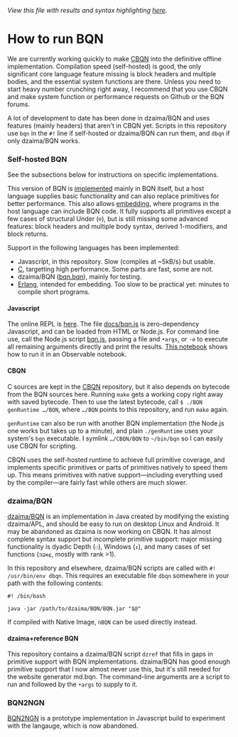 *View this file with results and syntax highlighting [here](https://mlochbaum.github.io/BQN/running.html).*

# How to run BQN

We are currently working quickly to make [CBQN](https://github.com/dzaima/CBQN) into the definitive offline implementation. Compilation speed (self-hosted) is good, the only significant core language feature missing is block headers and multiple bodies, and the essential system functions are there. Unless you need to start heavy number crunching right away, I recommend that you use CBQN and make system function or performance requests on Github or the BQN forums.

A lot of development to date has been done in dzaima/BQN and uses features (mainly headers) that aren't in CBQN yet. Scripts in this repository use `bqn` in the `#!` line if self-hosted or dzaima/BQN can run them, and `dbqn` if only dzaima/BQN works.

### Self-hosted BQN

See the subsections below for instructions on specific implementations.

This version of BQN is [implemented](implementation/README.md) mainly in BQN itself, but a host language supplies basic functionality and can also replace primitives for better performance. This also allows [embedding](doc/embed.md), where programs in the host language can include BQN code. It fully supports all primitives except a few cases of structural Under (`⌾`), but is still missing some advanced features: block headers and multiple body syntax, derived 1-modifiers, and block returns.

Support in the following languages has been implemented:
- Javascript, in this repository. Slow (compiles at ~5kB/s) but usable.
- [C](https://github.com/dzaima/CBQN), targetting high performance. Some parts are fast, some are not.
- dzaima/BQN ([bqn.bqn](bqn.bqn)), mainly for testing.
- [Erlang](https://github.com/cannadayr/ebqn), intended for embedding. Too slow to be practical yet: minutes to compile short programs.

#### Javascript

The online REPL is [here](https://mlochbaum.github.io/BQN/try.html). The file [docs/bqn.js](docs/bqn.js) is zero-dependency Javascript, and can be loaded from HTML or Node.js. For command line use, call the Node.js script [bqn.js](bqn.js), passing a file and `•args`, or `-e` to execute all remaining arguments directly and print the results. [This notebook](https://observablehq.com/@lsh/bqn) shows how to run it in an Observable notebook.

#### CBQN

C sources are kept in the [CBQN](https://github.com/dzaima/CBQN) repository, but it also depends on bytecode from the BQN sources here. Running `make` gets a working copy right away with saved bytecode. Then to use the latest bytecode, call `$ ./BQN genRuntime …/BQN`, where `…/BQN` points to this repository, and run `make` again.

`genRuntime` can also be run with another BQN implementation (the Node.js one works but takes up to a minute), and plain `./genRuntime` uses your system's `bqn` executable. I symlink `…/CBQN/BQN` to `~/bin/bqn` so I can easily use CBQN for scripting.

CBQN uses the self-hosted runtime to achieve full primitive coverage, and implements specific primitives or parts of primitives natively to speed them up. This means primitives with native support—including everything used by the compiler—are fairly fast while others are much slower.

### dzaima/BQN

[dzaima/BQN](https://github.com/dzaima/BQN/) is an implementation in Java created by modifying the existing dzaima/APL, and should be easy to run on desktop Linux and Android. It may be abandoned as dzaima is now working on CBQN. It has almost complete syntax support but incomplete primitive support: major missing functionality is dyadic Depth (`⚇`), Windows (`↕`), and many cases of set functions (`⊐⊒∊⍷`, mostly with rank >1).

In this repository and elsewhere, dzaima/BQN scripts are called with `#! /usr/bin/env dbqn`. This requires an executable file `dbqn` somewhere in your path with the following contents:

    #! /bin/bash

    java -jar /path/to/dzaima/BQN/BQN.jar "$@"

If compiled with Native Image, `nBQN` can be used directly instead.

#### dzaima+reference BQN

This repository contains a dzaima/BQN script `dzref` that fills in gaps in primitive support with BQN implementations. dzaima/BQN has good enough primitive support that I now almost never use this, but it's still needed for the website generator md.bqn. The command-line arguments are a script to run and followed by the `•args` to supply to it.

### BQN2NGN

[BQN2NGN](https://github.com/mlochbaum/BQN2NGN) is a prototype implementation in Javascript build to experiment with the langauge, which is now abandoned.
